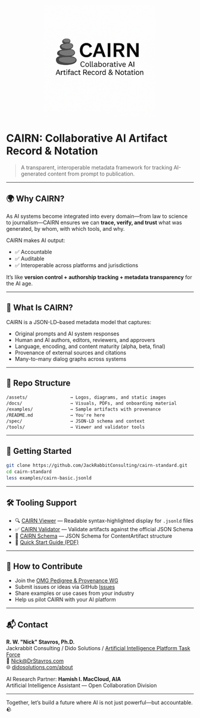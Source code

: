 <p align="center">
  <img src="assets/cairn-logo.png" alt="CAIRN Logo" width="300"/>
</p>

# CAIRN: Collaborative AI Artifact Record & Notation

> A transparent, interoperable metadata framework for tracking AI-generated content from prompt to publication.

---

## 🌍 Why CAIRN?

As AI systems become integrated into every domain—from law to science to journalism—CAIRN ensures we can **trace, verify, and trust** what was generated, by whom, with which tools, and why.

CAIRN makes AI output:
- ✅ Accountable
- ✅ Auditable
- ✅ Interoperable across platforms and jurisdictions

It’s like **version control + authorship tracking + metadata transparency** for the AI age.

---

## 📐 What Is CAIRN?

CAIRN is a JSON-LD–based metadata model that captures:
- Original prompts and AI system responses
- Human and AI authors, editors, reviewers, and approvers
- Language, encoding, and content maturity (alpha, beta, final)
- Provenance of external sources and citations
- Many-to-many dialog graphs across systems

---

## 📂 Repo Structure

```
/assets/                → Logos, diagrams, and static images
/docs/                  → Visuals, PDFs, and onboarding material
/examples/              → Sample artifacts with provenance
/README.md              → You're here
/spec/                  → JSON-LD schema and context
/tools/                 → Viewer and validator tools
```

---

## 🚀 Getting Started

```bash
git clone https://github.com/JackRabbitConsulting/cairn-standard.git
cd cairn-standard
less examples/cairn-basic.jsonld
```

---

## 🛠️ Tooling Support

- 🔍 [CAIRN Viewer](tools/viewer-highlighted.html) — Readable syntax-highlighted display for `.jsonld` files
- ✅ [CAIRN Validator](tools/validate.html) — Validate artifacts against the official JSON Schema
- 📄 [CAIRN Schema](spec/schema.json) — JSON Schema for ContentArtifact structure
- 📘 [Quick Start Guide (PDF)](docs/cairn-quickstart.pdf)

---

## 🤝 How to Contribute

- Join the [OMG Pedigree & Provenance WG](https://www.omg.org/)
- Submit issues or ideas via GitHub [Issues](https://github.com/JackRabbitConsulting/cairn-standard/issues)
- Share examples or use cases from your industry
- Help us pilot CAIRN with your AI platform

---

## 📬 Contact

**R. W. "Nick" Stavros, Ph.D.**  
Jackrabbit Consulting / Dido Solutions / [Artificial Intelligence Platform Task Force](https://www.omg.org/ai/)  
📧 Nick@DrStavros.com  
🌐 [didosolutions.com/about](https://didosolutions.com/about/)

AI Research Partner: **Hamish I. MacCloud, AIA**  
Artificial Intelligence Assistant — Open Collaboration Division

---

Together, let’s build a future where AI is not just powerful—but accountable. 🪨
